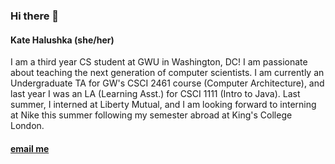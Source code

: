 ### Hi there 👋
#### Kate Halushka (she/her)


I am a third year CS student at GWU in Washington, DC! I am passionate about teaching the next generation of computer scientists. I am currently an Undergraduate TA for GW's CSCI 2461 course (Computer Architecture), and last year I was an LA (Learning Asst.) for CSCI 1111 (Intro to Java). Last summer, I interned at Liberty Mutual, and I am looking forward to interning at Nike this summer following my semester abroad at King's College London.

#### [email me](mailto:katehalushka@gmail.com)

<!--
**krh1502/krh1502** is a ✨ _special_ ✨ repository because its `README.md` (this file) appears on your GitHub profile.

Here are some ideas to get you started:

- 🔭 I’m currently working on ...
- 🌱 I’m currently learning ...
- 👯 I’m looking to collaborate on ...
- 🤔 I’m looking for help with ...
- 💬 Ask me about ...
- 📫 How to reach me: ...
- 😄 Pronouns: ...
- ⚡ Fun fact: ...
-->
